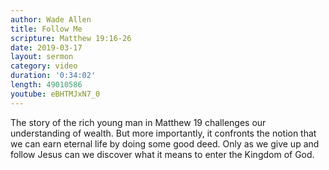 ```yaml
---
author: Wade Allen
title: Follow Me
scripture: Matthew 19:16-26
date: 2019-03-17
layout: sermon
category: video
duration: '0:34:02' 
length: 49010586
youtube: eBHTMJxN7_0
---
```


The story of the rich young man in Matthew 19 challenges our understanding of wealth. But more importantly, it confronts the notion that we can earn eternal life by doing some good deed. Only as we give up and follow Jesus can we discover what it means to enter the Kingdom of God.
